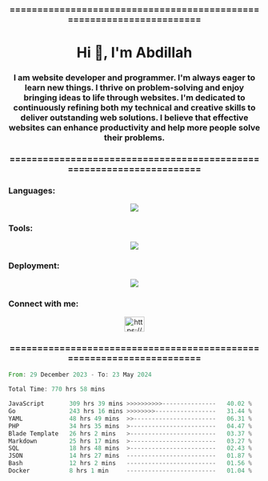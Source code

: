 <h3 align="center">=====================================================================</h3>
<h1 align="center">Hi 👋, I'm Abdillah</h1>
<h3 align="center">I am website developer and programmer. I'm always eager to learn new things. I thrive on problem-solving and enjoy bringing ideas to life through websites. I'm dedicated to continuously refining both my technical and creative skills to deliver outstanding web solutions. I believe that effective websites can enhance productivity and help more people solve their problems.</h3>
<h3 align="center">=====================================================================</h3>

<h3 align="left">Languages:</h3>
<p align="center">
  <a href="https://skillicons.dev">
    <img src="https://skillicons.dev/icons?i=go,nodejs,php,css,html,kotlin" />
  </a>
</p>

<h3 align="left">Tools:</h3>
<p align="center">
  <a href="https://skillicons.dev">
    <img src="https://skillicons.dev/icons?i=express,nextjs,postman,powershell,bash,nginx,arduino,laravel,androidstudio,react,prisma" />
  </a>
</p>

<h3 align="left">Deployment:</h3>
<p align="center">
  <a href="https://skillicons.dev">
    <img src="https://skillicons.dev/icons?i=git,github,docker,aws,jenkins,prometheus,grafana,mongodb,postgres,mysql" />
  </a>
</p>

<h3 align="left">Connect with me:</h3>
<p align="center">
  <a href="https://www.linkedin.com/in/muhammad-abdillah-25539b208/" target="blank">
    <img align="center" src="https://raw.githubusercontent.com/rahuldkjain/github-profile-readme-generator/master/src/images/icons/Social/linked-in-alt.svg" alt="https://www.linkedin.com/in/muhammad-abdillah-25539b208/" height="30" width="40" />
  </a>
</p>

<h3 align="center">=====================================================================</h3>

<!--START_SECTION:waka-->

```rust
From: 29 December 2023 - To: 23 May 2024

Total Time: 770 hrs 58 mins

JavaScript       309 hrs 39 mins >>>>>>>>>>---------------   40.02 %
Go               243 hrs 16 mins >>>>>>>>-----------------   31.44 %
YAML             48 hrs 49 mins  >>-----------------------   06.31 %
PHP              34 hrs 35 mins  >------------------------   04.47 %
Blade Template   26 hrs 2 mins   >------------------------   03.37 %
Markdown         25 hrs 17 mins  >------------------------   03.27 %
SQL              18 hrs 48 mins  >------------------------   02.43 %
JSON             14 hrs 27 mins  -------------------------   01.87 %
Bash             12 hrs 2 mins   -------------------------   01.56 %
Docker           8 hrs 1 min     -------------------------   01.04 %
```

<!--END_SECTION:waka-->
<!---
Abedmuh/Abedmuh is a ✨ special ✨ repository because its `README.md` (this file) appears on your GitHub profile.
You can click the Preview link to take a look at your changes.
--->
